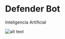 # Defender Bot

Inteligencia Artificial

![alt text](https://scontent.ffnc1-1.fna.fbcdn.net/v/t1.0-9/22789138_1506901639385391_4758305993297961974_n.jpg?oh=4b7fc414a336bfca952debbe8be926d6&oe=5AA33299)
